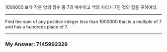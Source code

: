 1000000 보다 작은 양의 정수 중 7의 배수이고 백의 자리가 7인 것의 합을 구하여라.

---

Find the sum of any positive integer less than 1000000 that is a multiple of 7 and has a hundreds place of 7.

---

### My Answer: 7145992329